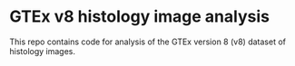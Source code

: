 # GTEx v8 histology image analysis

This repo contains code for analysis of the GTEx version 8 (v8) dataset of histology images.